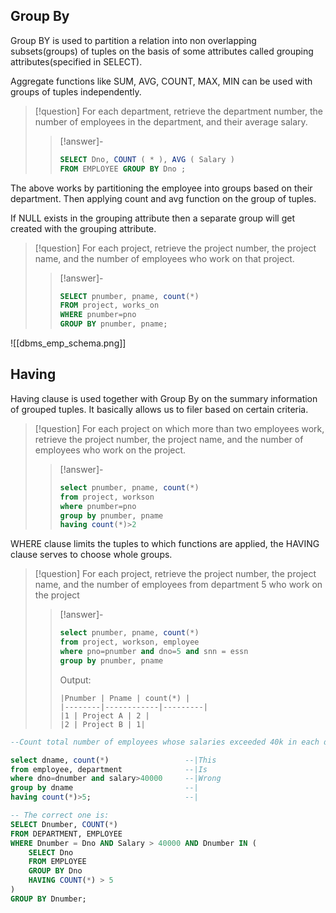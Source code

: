 ## Group By

Group BY is used to partition a relation into non overlapping subsets(groups) of tuples on the basis of some attributes called grouping attributes(specified in SELECT).

Aggregate functions like SUM, AVG, COUNT, MAX, MIN can be used with groups of tuples independently. 

>[!question]
>For each department, retrieve the department number, the number of employees in the department, and their average salary.
>>[!answer]-
>>```sql
>>SELECT Dno, COUNT ( * ), AVG ( Salary ) 
>>FROM EMPLOYEE GROUP BY Dno ;
>>```

The above works by partitioning the employee into groups based on their department. Then applying count and avg function on the group of tuples. 

If NULL exists in the grouping attribute then a separate group will get created with the grouping attribute.


>[!question]
>For each project, retrieve the project number, the project name, and the number of employees who work on that project.
>>[!answer]-
>>```sql
>>SELECT pnumber, pname, count(*) 
>>FROM project, works_on 
>>WHERE pnumber=pno
>>GROUP BY pnumber, pname;
>>```

![[dbms_emp_schema.png]]


## Having

Having clause is used together with Group By on the summary information of grouped tuples. It basically allows us to filer based on certain criteria. 

>[!question]
>For each project on which more than two employees work, retrieve the project number, the project name, and the number of employees who work on the project.
>>[!answer]-
>>```sql
>>select pnumber, pname, count(*) 
>>from project, workson
>>where pnumber=pno
>>group by pnumber, pname
>>having count(*)>2
>>```

WHERE clause limits the tuples to which functions are applied, the HAVING clause serves to choose whole groups.

>[!question]
>For each project, retrieve the project number, the project name, and the number of employees from department 5 who work on the project
>>[!answer]-
>>```sql
>>select pnumber, pname, count(*)
>>from project, workson, employee
>>where pno=pnumber and dno=5 and snn = essn
>>group by pnumber, pname
>>```
>>Output:
>>```
>>|Pnumber | Pname | count(*) |
>>|--------|------------|---------| 
>>|1 | Project A | 2 |
>>|2 | Project B | 1|
>>```

```sql
--Count total number of employees whose salaries exceeded 40k in each department who have more than 5 employees working in them.

select dname, count(*)                 --|This 
from employee, department              --|Is 
where dno=dnumber and salary>40000     --|Wrong
group by dname                         --|
having count(*)>5;                     --|

-- The correct one is:
SELECT Dnumber, COUNT(*) 
FROM DEPARTMENT, EMPLOYEE 
WHERE Dnumber = Dno AND Salary > 40000 AND Dnumber IN (
    SELECT Dno 
    FROM EMPLOYEE 
    GROUP BY Dno
    HAVING COUNT(*) > 5
)
GROUP BY Dnumber;
```